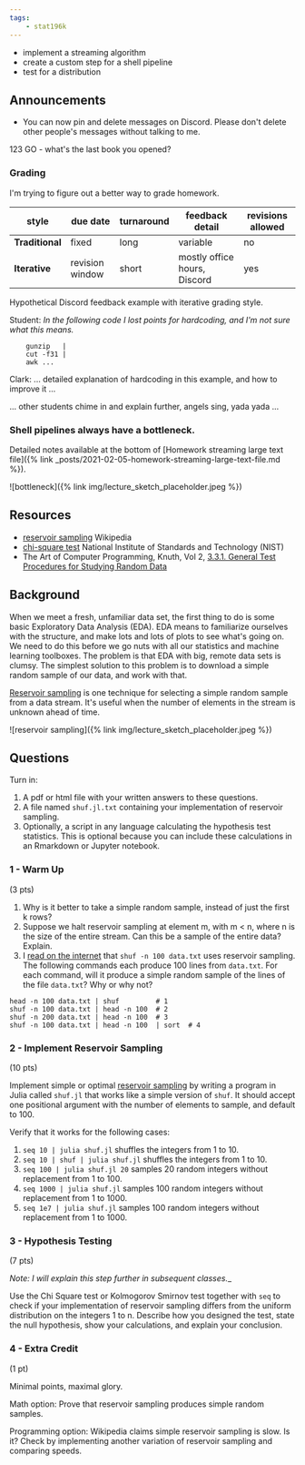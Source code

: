 ```yaml
---
tags:
    - stat196k
---
```


- implement a streaming algorithm
- create a custom step for a shell pipeline
- test for a distribution


## Announcements

- You can now pin and delete messages on Discord.
    Please don't delete other people's messages without talking to me.

123 GO - what's the last book you opened?


### Grading

I'm trying to figure out a better way to grade homework.

style       |  due date     | turnaround  |   feedback detail    |  revisions allowed
------------|---------------|-----              |---------------|----------------
__Traditional__ |  fixed        | long             |  variable     |  no
__Iterative__   |  revision window  | short            | mostly office hours, Discord    | yes

Hypothetical Discord feedback example with iterative grading style.

Student: _In the following code I lost points for hardcoding, and I'm not sure what this means._
```
    gunzip   |
    cut -f31 |
    awk ...
```

Clark: ... detailed explanation of hardcoding in this example, and how to improve it ...
    
... other students chime in and explain further, angels sing, yada yada ...



### Shell pipelines always have a bottleneck.

Detailed notes available at the bottom of [Homework streaming large text file]({% link _posts/2021-02-05-homework-streaming-large-text-file.md %}).

![bottleneck]({% link img/lecture_sketch_placeholder.jpeg %})


## Resources

- [reservoir sampling](https://en.wikipedia.org/wiki/Reservoir_sampling) Wikipedia
- [chi-square test](https://www.itl.nist.gov/div898/handbook/eda/section3/eda35f.htm) National Institute of Standards and Technology (NIST)
- The Art of Computer Programming, Knuth, Vol 2, [3.3.1. General Test Procedures for Studying Random Data](https://learning.oreilly.com/library/view/art-of-computer/9780321635778/ch03a.xhtml)


## Background

When we meet a fresh, unfamiliar data set, the first thing to do is some basic Exploratory Data Analysis (EDA).
EDA means to familiarize ourselves with the structure, and make lots and lots of plots to see what's going on.
We need to do this before we go nuts with all our statistics and machine learning toolboxes.
The problem is that EDA with big, remote data sets is clumsy.
The simplest solution to this problem is to download a simple random sample of our data, and work with that.

[Reservoir sampling](https://en.wikipedia.org/wiki/Reservoir_sampling) is one technique for selecting a simple random sample from a data stream.
It's useful when the number of elements in the stream is unknown ahead of time.

![reservoir sampling]({% link img/lecture_sketch_placeholder.jpeg %})


## Questions

Turn in:

1. A pdf or html file with your written answers to these questions.
2. A file named `shuf.jl.txt` containing your implementation of reservoir sampling.
3. Optionally, a script in any language calculating the hypothesis test statistics.
    This is optional because you can include these calculations in an Rmarkdown or Jupyter notebook.


### 1 - Warm Up

(3 pts)

1. Why is it better to take a simple random sample, instead of just the first k rows?
1. Suppose we halt reservoir sampling at element m, with m < n, where n is the size of the entire stream.
    Can this be a sample of the entire data?
    Explain.
3. I [read on the internet](https://unix.stackexchange.com/a/108604/456485) that `shuf -n 100 data.txt` uses reservoir sampling.
The following commands each produce 100 lines from `data.txt`.
For each command, will it produce a simple random sample of the lines of the file `data.txt`?
Why or why not?
```
head -n 100 data.txt | shuf         # 1
shuf -n 100 data.txt | head -n 100  # 2
shuf -n 200 data.txt | head -n 100  # 3
shuf -n 100 data.txt | head -n 100  | sort  # 4
```


### 2 - Implement Reservoir Sampling

(10 pts)

Implement simple or optimal [reservoir sampling](https://en.wikipedia.org/wiki/Reservoir_sampling) by writing a program in Julia called `shuf.jl` that works like a simple version of `shuf`.
It should accept one positional argument with the number of elements to sample, and default to 100.

Verify that it works for the following cases:

1. `seq 10 | julia shuf.jl` shuffles the integers from 1 to 10.
1. `seq 10 | shuf | julia shuf.jl` shuffles the integers from 1 to 10.
2. `seq 100 | julia shuf.jl 20` samples 20 random integers without replacement from 1 to 100.
2. `seq 1000 | julia shuf.jl` samples 100 random integers without replacement from 1 to 1000.
2. `seq 1e7 | julia shuf.jl` samples 100 random integers without replacement from 1 to 1000.


### 3 - Hypothesis Testing

(7 pts)

_Note: I will explain this step further in subsequent classes.__

Use the Chi Square test or Kolmogorov Smirnov test together with `seq` to check if your implementation of reservoir sampling differs from the uniform distribution on the integers 1 to n.
Describe how you designed the test, state the null hypothesis, show your calculations, and explain your conclusion.


### 4 - Extra Credit

(1 pt)

Minimal points, maximal glory.

Math option:
Prove that reservoir sampling produces simple random samples.

Programming option:
Wikipedia claims simple reservoir sampling is slow.
Is it?
Check by implementing another variation of reservoir sampling and comparing speeds.
